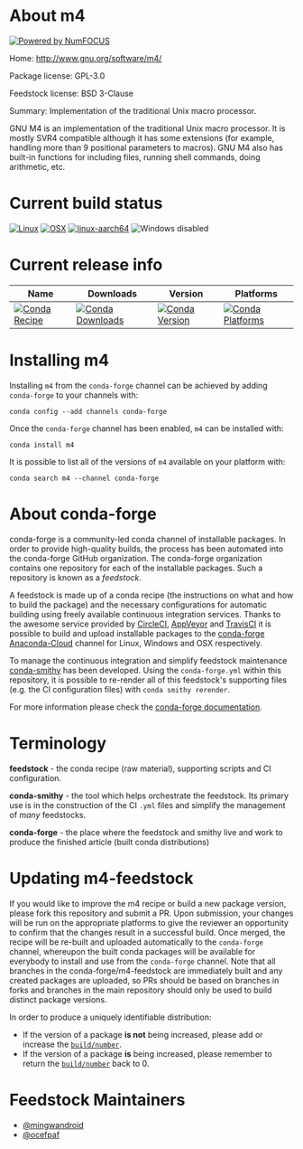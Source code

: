 About m4
========

[![Powered by NumFOCUS](https://img.shields.io/badge/powered%20by-NumFOCUS-orange.svg?style=flat&colorA=E1523D&colorB=007D8A)](http://numfocus.org)

Home: http://www.gnu.org/software/m4/

Package license: GPL-3.0

Feedstock license: BSD 3-Clause

Summary: Implementation of the traditional Unix macro processor.

GNU M4 is an implementation of the traditional Unix macro processor. It is
mostly SVR4 compatible although it has some extensions (for example,
handling more than 9 positional parameters to macros). GNU M4 also has
built-in functions for including files, running shell commands, doing
arithmetic, etc.


Current build status
====================

[![Linux](https://img.shields.io/circleci/project/github/conda-forge/m4-feedstock/master.svg?label=Linux)](https://circleci.com/gh/conda-forge/m4-feedstock)
[![OSX](https://img.shields.io/travis/conda-forge/m4-feedstock/master.svg?label=macOS)](https://travis-ci.org/conda-forge/m4-feedstock)
[![linux-aarch64](https://img.shields.io/shippable//aarch64.svg?label=linux-aarch64)](https://app.shippable.com/github/Archiconda/m4-feedstock)
![Windows disabled](https://img.shields.io/badge/Windows-disabled-lightgrey.svg)

Current release info
====================

| Name | Downloads | Version | Platforms |
| --- | --- | --- | --- |
| [![Conda Recipe](https://img.shields.io/badge/recipe-m4-green.svg)](https://anaconda.org/conda-forge/m4) | [![Conda Downloads](https://img.shields.io/conda/dn/conda-forge/m4.svg)](https://anaconda.org/conda-forge/m4) | [![Conda Version](https://img.shields.io/conda/vn/conda-forge/m4.svg)](https://anaconda.org/conda-forge/m4) | [![Conda Platforms](https://img.shields.io/conda/pn/conda-forge/m4.svg)](https://anaconda.org/conda-forge/m4) |

Installing m4
=============

Installing `m4` from the `conda-forge` channel can be achieved by adding `conda-forge` to your channels with:

```
conda config --add channels conda-forge
```

Once the `conda-forge` channel has been enabled, `m4` can be installed with:

```
conda install m4
```

It is possible to list all of the versions of `m4` available on your platform with:

```
conda search m4 --channel conda-forge
```


About conda-forge
=================

conda-forge is a community-led conda channel of installable packages.
In order to provide high-quality builds, the process has been automated into the
conda-forge GitHub organization. The conda-forge organization contains one repository
for each of the installable packages. Such a repository is known as a *feedstock*.

A feedstock is made up of a conda recipe (the instructions on what and how to build
the package) and the necessary configurations for automatic building using freely
available continuous integration services. Thanks to the awesome service provided by
[CircleCI](https://circleci.com/), [AppVeyor](https://www.appveyor.com/)
and [TravisCI](https://travis-ci.org/) it is possible to build and upload installable
packages to the [conda-forge](https://anaconda.org/conda-forge)
[Anaconda-Cloud](https://anaconda.org/) channel for Linux, Windows and OSX respectively.

To manage the continuous integration and simplify feedstock maintenance
[conda-smithy](https://github.com/conda-forge/conda-smithy) has been developed.
Using the ``conda-forge.yml`` within this repository, it is possible to re-render all of
this feedstock's supporting files (e.g. the CI configuration files) with ``conda smithy rerender``.

For more information please check the [conda-forge documentation](https://conda-forge.org/docs/).

Terminology
===========

**feedstock** - the conda recipe (raw material), supporting scripts and CI configuration.

**conda-smithy** - the tool which helps orchestrate the feedstock.
                   Its primary use is in the construction of the CI ``.yml`` files
                   and simplify the management of *many* feedstocks.

**conda-forge** - the place where the feedstock and smithy live and work to
                  produce the finished article (built conda distributions)


Updating m4-feedstock
=====================

If you would like to improve the m4 recipe or build a new
package version, please fork this repository and submit a PR. Upon submission,
your changes will be run on the appropriate platforms to give the reviewer an
opportunity to confirm that the changes result in a successful build. Once
merged, the recipe will be re-built and uploaded automatically to the
`conda-forge` channel, whereupon the built conda packages will be available for
everybody to install and use from the `conda-forge` channel.
Note that all branches in the conda-forge/m4-feedstock are
immediately built and any created packages are uploaded, so PRs should be based
on branches in forks and branches in the main repository should only be used to
build distinct package versions.

In order to produce a uniquely identifiable distribution:
 * If the version of a package **is not** being increased, please add or increase
   the [``build/number``](https://conda.io/docs/user-guide/tasks/build-packages/define-metadata.html#build-number-and-string).
 * If the version of a package **is** being increased, please remember to return
   the [``build/number``](https://conda.io/docs/user-guide/tasks/build-packages/define-metadata.html#build-number-and-string)
   back to 0.

Feedstock Maintainers
=====================

* [@mingwandroid](https://github.com/mingwandroid/)
* [@ocefpaf](https://github.com/ocefpaf/)

